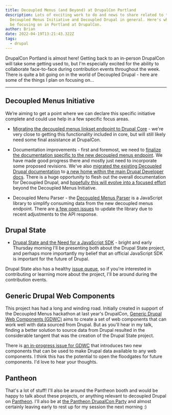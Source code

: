 ```yaml
---
title: Decoupled Menus (and Beyond) at DrupalCon Portland
description: Lots of exciting work to do and news to share related to the
  Decoupled Menus Initiative and Decoupled Drupal in general. Here's what I'll
  be focusing on in Portland at DrupalCon.
author: Brian
date: 2022-04-19T13:21:43.322Z
tags:
  - drupal
---
```


DrupalCon Portland is almost here! Getting back to an in-person DrupalCon will take some getting used to, but I'm especially excited for the ability to collaborate face-to-face during contribution events throughout the week. There is quite a bit going on in the world of Decoupled Drupal - here are some of the things I plan on focusing on...

---

## Decoupled Menus Initiative

We’re aiming to get a point where we can declare this specific initiative complete and could use help in a few specific focus areas.

- [Migrating the decoupled menus linkset endpoint to Drupal Core](https://www.drupal.org/project/drupal/issues/3227824) - we're very close to getting this functionality included in core, but will still likely need some final assistance at DrupalCon.

- Documentation improvements - first and foremost, we need to [finalize the documentation specific to the new decoupled menus endpoint](https://www.drupal.org/project/decoupled_menus_initiative/issues/3263181). We have made good progress there and mostly just need to incorporate some proposed revisions. We've also [migrated the existing Decoupled Drupal documentation](https://www.drupal.org/project/decoupled_menus_initiative/issues/3265903) to [a new home within the main Drupal Developer docs](https://www.drupal.org/docs/develop/decoupled-drupal). There is a huge opportunity to flesh out the overall documentation for Decoupled Drupal, and [hopefully this will evolve into a focused effort](https://www.drupal.org/project/documentation/issues/3276081) beyond the Decoupled Menus Initiative.

- Decoupled Menu Parser - the [Decoupled Menus Parser](https://www.drupal.org/project/decoupled_menu_parser) is a JavaScript library to simplify consuming data from the new decoupled menus endpoint. There are [a few open issues](https://www.drupal.org/project/issues/decoupled_menu_parser?categories=All) to update the library due to recent adjustments to the API response.

## Drupal State

- [Drupal State and the Need for a JavaScript SDK](https://events.drupal.org/portland2022/sessions/drupal-state-and-need-javascript-sdk) - bright and early Thursday morning I'll be presenting both about the Drupal State project, and perhaps more importantly my belief that an official JavaScript SDK is important for the future of Drupal.

Drupal State also has a healthy [issue queue](https://www.drupal.org/project/issues/drupal_state?categories=All), so if you're interested in contributing or learning more about the project, I'll be around during the contribution events.

## Generic Drupal Web Components

This project has had a long and winding road. Initially created in support of the Decoupled Menus hackathon at last year's DrupalCon, [Generic Drupal Web Components (GDWC)](https://www.drupal.org/project/gdwc) aims to create a set of web components that can work well with data sourced from Drupal. But as you'll hear in my talk, finding a better solution to source data from Drupal resulted in the considerable tangent that was the creation of the Drupal State project.

There is [an in-progress issue for GDWC](https://www.drupal.org/project/gdwc/issues/3276122) that introduces two new components that can be used to make Drupal data available to any web components. I think this has the potential to open the floodgates for future components. I'd love to hear your thoughts.

## Pantheon

That's a lot of stuff! I'll also be around the Pantheon booth and would be happy to talk about these projects, or anything relevant to decoupled Drupal on [Pantheon](https://pantheon.io/). I'll also be at [the Pantheon DrupalCon Party](https://www.eventbrite.com/e/the-unofficial-official-drupalcon22-party-tickets-293497698517) and almost certainly leaving early to rest up for my session the next morning :)
